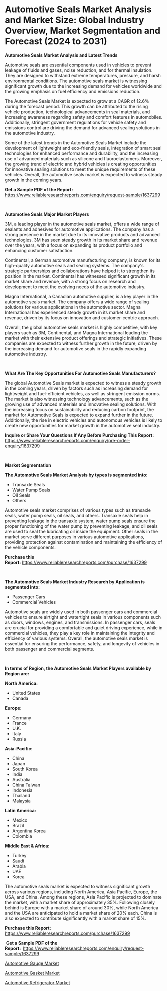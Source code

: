 <p><h1>Automotive Seals Market Analysis and Market Size: Global Industry Overview, Market Segmentation and Forecast (2024 to 2031)</h1></p><p><strong>Automotive Seals Market Analysis and Latest Trends</strong></p>
<p><p>Automotive seals are essential components used in vehicles to prevent leakage of fluids and gases, noise reduction, and for thermal insulation. They are designed to withstand extreme temperatures, pressure, and harsh environmental conditions. The automotive seals market is witnessing significant growth due to the increasing demand for vehicles worldwide and the growing emphasis on fuel efficiency and emissions reduction.</p><p>The Automotive Seals Market is expected to grow at a CAGR of 12.6% during the forecast period. This growth can be attributed to the rising vehicle production, technological advancements in seal materials, and increasing awareness regarding safety and comfort features in automobiles. Additionally, stringent government regulations for vehicle safety and emissions control are driving the demand for advanced sealing solutions in the automotive industry.</p><p>Some of the latest trends in the Automotive Seals Market include the development of lightweight and eco-friendly seals, integration of smart seal technologies for enhanced performance and durability, and the increasing use of advanced materials such as silicone and fluoroelastomers. Moreover, the growing trend of electric and hybrid vehicles is creating opportunities for innovative sealing solutions to meet the unique requirements of these vehicles. Overall, the automotive seals market is expected to witness steady growth in the coming years.</p></p>
<p><strong>Get a Sample PDF of the Report:&nbsp;</strong> <a href="https://www.reliableresearchreports.com/enquiry/request-sample/1637299">https://www.reliableresearchreports.com/enquiry/request-sample/1637299</a></p>
<p>&nbsp;</p>
<p><strong>Automotive Seals Major Market Players</strong></p>
<p><p>3M, a leading player in the automotive seals market, offers a wide range of sealants and adhesives for automotive applications. The company has a strong presence in the market due to its innovative products and advanced technologies. 3M has seen steady growth in its market share and revenue over the years, with a focus on expanding its product portfolio and enhancing customer satisfaction.</p><p>Continental, a German automotive manufacturing company, is known for its high-quality automotive seals and sealing systems. The company's strategic partnerships and collaborations have helped it to strengthen its position in the market. Continental has witnessed significant growth in its market share and revenue, with a strong focus on research and development to meet the evolving needs of the automotive industry.</p><p>Magna International, a Canadian automotive supplier, is a key player in the automotive seals market. The company offers a wide range of sealing solutions for various applications in the automotive sector. Magna International has experienced steady growth in its market share and revenue, driven by its focus on innovation and customer-centric approach.</p><p>Overall, the global automotive seals market is highly competitive, with key players such as 3M, Continental, and Magna International leading the market with their extensive product offerings and strategic initiatives. These companies are expected to witness further growth in the future, driven by the increasing demand for automotive seals in the rapidly expanding automotive industry.</p></p>
<p>&nbsp;</p>
<p><strong>What Are The Key Opportunities For Automotive Seals Manufacturers?</strong></p>
<p><p>The global Automotive Seals market is expected to witness a steady growth in the coming years, driven by factors such as increasing demand for lightweight and fuel-efficient vehicles, as well as stringent emission norms. The market is also witnessing technology advancements, such as the growing use of advanced materials and innovative sealing solutions. With the increasing focus on sustainability and reducing carbon footprint, the market for Automotive Seals is expected to expand further in the future. Additionally, the rise in electric vehicles and autonomous vehicles is likely to create new opportunities for market growth in the automotive seal industry.</p></p>
<p><strong>Inquire or Share Your Questions If Any Before Purchasing This Report:</strong> <a href="https://www.reliableresearchreports.com/enquiry/pre-order-enquiry/1637299">https://www.reliableresearchreports.com/enquiry/pre-order-enquiry/1637299</a></p>
<p>&nbsp;</p>
<p><strong>Market Segmentation</strong></p>
<p><strong>The Automotive Seals Market Analysis by types is segmented into:</strong></p>
<p><ul><li>Transaxle Seals</li><li>Water Pump Seals</li><li>Oil Seals</li><li>Others</li></ul></p>
<p><p>Automotive seals market comprises of various types such as transaxle seals, water pump seals, oil seals, and others. Transaxle seals help in preventing leakage in the transaxle system, water pump seals ensure the proper functioning of the water pump by preventing leakage, and oil seals are used to seal the lubricating oil inside the equipment. Other seals in the market serve different purposes in various automotive applications, providing protection against contamination and maintaining the efficiency of the vehicle components.</p></p>
<p><strong>Purchase this Report:&nbsp;</strong><a href="https://www.reliableresearchreports.com/purchase/1637299">https://www.reliableresearchreports.com/purchase/1637299</a></p>
<p>&nbsp;</p>
<p><strong>The Automotive Seals Market Industry Research by Application is segmented into:</strong></p>
<p><ul><li>Passenger Cars</li><li>Commercial Vehicles</li></ul></p>
<p><p>Automotive seals are widely used in both passenger cars and commercial vehicles to ensure airtight and watertight seals in various components such as doors, windows, engines, and transmissions. In passenger cars, seals are crucial for providing a comfortable and quiet driving experience, while in commercial vehicles, they play a key role in maintaining the integrity and efficiency of various systems. Overall, the automotive seals market is essential for ensuring the performance, safety, and longevity of vehicles in both passenger and commercial segments.</p></p>
<p>&nbsp;</p>
<p><strong>In terms of Region, the Automotive Seals Market Players available by Region are:</strong></p>
<p>
    <p> <strong> North America: </strong>
        <ul>
            <li>United States</li>
            <li>Canada</li>
        </ul>
        </p> 
    <p> <strong> Europe: </strong>
        <ul>
            <li>Germany</li>
            <li>France</li>
            <li>U.K.</li>
            <li>Italy</li>
            <li>Russia</li>
        </ul>
        </p> 
    <p> <strong> Asia-Pacific: </strong>
        <ul>
            <li>China</li>
            <li>Japan</li>
            <li>South Korea</li>
            <li>India</li>
            <li>Australia</li>
            <li>China Taiwan</li>
            <li>Indonesia</li>
            <li>Thailand</li>
            <li>Malaysia</li>
        </ul>
        </p> 
    <p> <strong> Latin America: </strong>
        <ul>
            <li>Mexico</li>
            <li>Brazil</li>
            <li>Argentina Korea</li>
            <li>Colombia</li>
        </ul>
        </p> 
    <p> <strong> Middle East & Africa: </strong>
        <ul>
            <li>Turkey</li>
            <li>Saudi</li>
            <li>Arabia</li>
            <li>UAE</li>
            <li>Korea</li>
        </ul>
    </p>
    </p>
<p><p>The automotive seals market is expected to witness significant growth across various regions, including North America, Asia Pacific, Europe, the USA, and China. Among these regions, Asia Pacific is projected to dominate the market, with a market share of approximately 35%. Following closely behind is Europe with a market share of around 30%, while North America and the USA are anticipated to hold a market share of 20% each. China is also expected to contribute significantly with a market share of 15%.</p></p>
<p><strong>Purchase this Report: </strong><a href="https://www.reliableresearchreports.com/purchase/1637299">https://www.reliableresearchreports.com/purchase/1637299</a></p>
<p>&nbsp;<strong>Get a Sample PDF of the Report:&nbsp;&nbsp;</strong><a href="https://www.reliableresearchreports.com/enquiry/request-sample/1637299">https://www.reliableresearchreports.com/enquiry/request-sample/1637299</a></p>
<p><strong></strong></p>
<p><p><a href="https://github.com/jsmusil/Market-Research-Report-List-2/blob/main/automotive-gauge-market.md">Automotive Gauge Market</a></p><p><a href="https://github.com/bmorecock/Market-Research-Report-List-2/blob/main/automotive-gasket-market.md">Automotive Gasket Market</a></p><p><a href="https://github.com/yemakinde/Market-Research-Report-List-1/blob/main/automotive-refrigerator-market.md">Automotive Refrigerator Market</a></p></p>